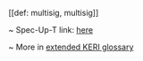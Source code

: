 [[def: multisig, multisig]]

~ Spec-Up-T link: <a href='https://weboftrust.github.io/WOT-terms/docs/glossary/multisig'>here</a>

~ More in <a href="https://weboftrust.github.io/WOT-terms/docs/glossary/multisig">extended KERI glossary</a>
